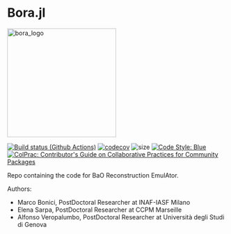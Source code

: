 # Bora.jl

<img width="250" alt="bora_logo" src="https://user-images.githubusercontent.com/58727599/202161770-178104b8-5f50-4fcc-ad83-b99c530850b2.png">

[![Build status (Github Actions)](https://github.com/CosmologicalEmulators/Bora.jl/workflows/CI/badge.svg)](https://github.com/CosmologicalEmulators/Bora.jl/actions)
[![codecov](https://codecov.io/gh/CosmologicalEmulators/AbstractEmulator.jl/branch/main/graph/badge.svg?token=0PYHCWVL67)](https://codecov.io/gh/CosmologicalEmulators/Bora.jl)
![size](https://img.shields.io/github/repo-size/CosmologicalEmulators/Bora.jl)
[![Code Style: Blue](https://img.shields.io/badge/code%20style-blue-4495d1.svg)](https://github.com/invenia/BlueStyle)
[![ColPrac: Contributor's Guide on Collaborative Practices for Community Packages](https://img.shields.io/badge/ColPrac-Contributor's%20Guide-blueviolet)](https://github.com/SciML/ColPrac)

Repo containing the code for BaO Reconstruction EmulAtor.

Authors:
- Marco Bonici, PostDoctoral Researcher at INAF-IASF Milano
- Elena Sarpa, PostDoctoral Researcher at CCPM Marseille
- Alfonso Veropalumbo, PostDoctoral Researcher at Università degli Studi di Genova
